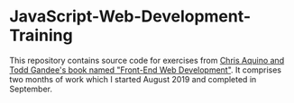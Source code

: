 # JavaScript-Web-Development-Training
This repository contains source code for exercises from [Chris Aquino and Todd Gandee's book named "Front-End Web Development"](https://www.amazon.com/Front-End-Web-Development-Ranch-Guides/dp/0134433947/ref=sr_1_1?crid=2IPYBBK9IGGAS&dchild=1&keywords=big+nerd+ranch+front+end&qid=1593138571&sprefix=big+nerd+ranch+front+%2Caps%2C171&sr=8-1).  It comprises two months of work which I started August 2019 and completed in September.
